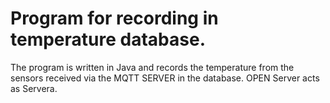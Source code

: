 # Program for recording in temperature database.

The program is written in Java and records the temperature from the sensors received via the MQTT SERVER in the database.
OPEN Server acts as Servera.


